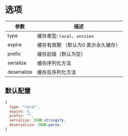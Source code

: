 # 选项

| 参数        | 描述                                |
| ----------- | ----------------------------------- |
| type        | 缓存类型: `local`、`session`        |
| expire      | 缓存有效期 （默认为0 表示永久缓存） |
| prefix      | 缓存前缀（默认为空）                |
| serialize   | 缓存序列化方法                      |
| deserialize | 缓存反序列化方法                    |

## 默认配置

```js
{
  type: "local",
  expire: 0,
  prefix: "",
  serialize: JSON.stringify,
  deserialize: JSON.parse,
}
```
